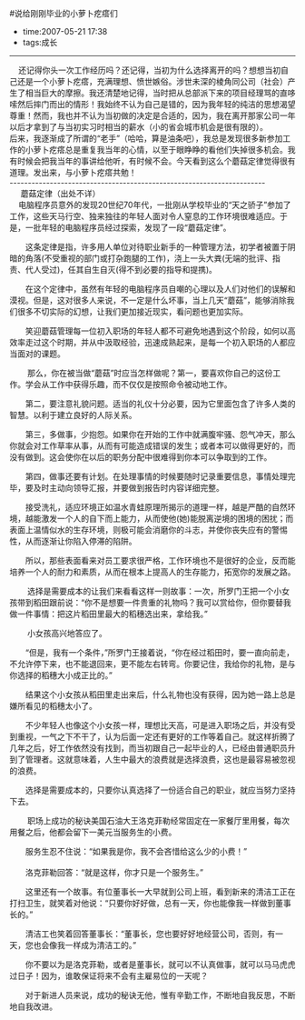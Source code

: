 #说给刚刚毕业的小萝卜疙瘩们

- time:2007-05-21 17:38
- tags:成长

---
<p>&nbsp;&nbsp;&nbsp; 还记得你头一次工作经历吗？还记得，当初为什么选择离开的吗？想想当初自己还是一个小萝卜疙瘩，充满理想、愤世嫉俗。涉世未深的棱角同公司（社会）产生了相当巨大的摩擦。我还清楚地记得，当时把从总部派下来的项目经理骂的直哆嗦然后摔门而出的情形！我始终不认为自己是错的，因为我年轻的纯洁的思想渴望尊重！然而，我也并不认为当初做的决定是合适的，因为，我在离开那家公司一年以后才拿到了与当初实习时相当的薪水（小的省会城市机会是很有限的）。<br>后来，我逐渐成了所谓的“老手”（哈哈，算是油条吧），我总是发现很多新参加工作的小萝卜疙瘩总是重复我当年的心情，以至于眼睁睁的看他们失掉很多机会。我有时候会把我当年的事讲给他听，有时候不会。今天看到这么个蘑菇定律觉得很有道理。发出来，与小萝卜疙瘩共勉！<br>----------------------------------------------------------------------<br>&nbsp;&nbsp;&nbsp;&nbsp;&nbsp;蘑菇定律（出处不详）<br>&nbsp;&nbsp;&nbsp; 电脑程序员意外的发现20世纪70年代，一批刚从学校毕业的“天之骄子”参加了工作，这些天马行空、独来独往的年轻人面对令人窒息的工作环境很难适应。于是，一批年轻的电脑程序员经过探索，发现了一段“蘑菇定律”。</p>
<p>　　这条定律是指，许多用人单位对待职业新手的一种管理方法，初学者被置于阴暗的角落(不受重视的部门或打杂跑腿的工作)，浇上一头大粪(无端的批评、指责、代人受过)，任其自生自灭(得不到必要的指导和提携)。</p>
<p>　　在这个定律中，虽然有年轻的电脑程序员自嘲的心理以及人们对他们的误解和漠视。但是，这对很多人来说，不一定是什么坏事，当上几天“蘑菇”，能够消除我们很多不切实际的幻想，让我们更加接近现实，看问题也更加实际。</p>
<p>　　笑迎蘑菇管理每一位初入职场的年轻人都不可避免地遇到这个阶段，如何以高效率走过这个时期，并从中汲取经验，迅速成熟起来，是每一个初入职场的人都应当面对的课题。 </p>
<p>&nbsp;&nbsp;&nbsp;&nbsp;&nbsp;&nbsp;&nbsp; 那么，你在被当做“蘑菇”时应当怎样做呢？第一，要喜欢你自己的这份工作。学会从工作中获得乐趣，而不仅仅是按照命令被动地工作。</p>
<p>　　第二，要注意礼貌问题。适当的礼仪十分必要，因为它里面包含了许多人类的智慧。以利于建立良好的人际关系。</p>
<p>　　第三，多做事，少抱怨。如果你在开始的工作中就满腹牢骚、怨气冲天，那么你就会对工作草率从事，从而有可能造成错误的发生；或者本可以做得更好的，而没有做到。这会使你在以后的职务分配中很难得到你本可以争取到的工作。</p>
<p>　　第四，做事还要有计划。在处理事情的时候要随时记录重要信息，事情处理完毕，要及时主动向领导汇报，并要做到报告时内容详细完整。</p>
<p>　　接受洗礼，适应环境正如温水青蛙原理所揭示的道理一样，越是严酷的自然环境，越能激发一个人的自下而上能力，从而使他(她)能脱离逆境的困境的困扰；而表面上温情似水的生存环境，则极可能会消磨你的斗志，并使你丧失应有的警惕性，从而逐渐让你陷入停滞的陷阱。</p>
<p>　　所以，那些表面看来对员工要求很严格，工作环境也不是很好的企业，反而能培养一个人的耐力和素质，从而在根本上提高人的生存能力，拓宽你的发展之路。 </p>
<p>&nbsp;&nbsp;&nbsp;&nbsp;&nbsp;&nbsp;&nbsp; 选择是需要成本的让我们来看看这样一则故事：一次，所罗门王把一个小女孩带到稻田跟前说：“你不是想要一件贵重的礼物吗？我可以赏给你，但你要替我做一件事情：把这片稻田里最大的稻穗选出来，拿给我。”</p>
<p>&nbsp;&nbsp;&nbsp;&nbsp;&nbsp;&nbsp;&nbsp; 小女孩高兴地答应了。</p>
<p>　　“但是，我有一个条件，”所罗门王接着说，“你在经过稻田时，要一直向前走，不允许停下来，也不能退回来，更不能左右转弯。你要记住，我给你的礼物，是与你选择的稻穗大小成正比的。”</p>
<p>　　结果这个小女孩从稻田里走出来后，什么礼物也没有获得，因为她一路上总是嫌所看见的稻穗太小了。</p>
<p>　　不少年轻人也像这个小女孩一样，理想比天高，可是进入职场之后，并没有受到重视，一气之下不干了，认为后面一定还有更好的工作等着自己。就这样折腾了几年之后，好工作依然没有找到，而当初跟自己一起毕业的人，已经由普通职员升到了管理者。这就意味着，人生中最大的浪费就是选择浪费，这也是最容易被忽视的浪费。</p>
<p>　　选择是需要成本的，只要你认真选择了一份适合自己的职业，就应当努力坚持下去。 </p>
<p>&nbsp;&nbsp;&nbsp;&nbsp;&nbsp;&nbsp;&nbsp; 职场上成功的秘诀美国石油大王洛克菲勒经常固定在一家餐厅里用餐，每次用餐之后，他都会留下一美元当服务生的小费。</p>
<p>　　服务生忍不住说：“如果我是你，我不会吝惜给这么少的小费！”<br>&nbsp;<br>　　洛克菲勒回答：“就是这样，你才只是一个服务生。”</p>
<p>　　这里还有一个故事。有位董事长一大早就到公司上班，看到新来的清洁工正在打扫卫生，就笑着对他说：“只要你好好做，总有一天，你也能像我一样做到董事长的。”</p>
<p>　　清洁工也笑着回答董事长：“董事长，您也要好好地经营公司，否则，有一天，您也会像我一样成为清洁工的。”</p>
<p>　　你不要以为是洛克菲勒，或者是董事长，就可以不认真做事，就可以马马虎虎过日子！因为，谁敢保证将来不会有主雇易位的一天呢？</p>
<p>　　对于新进人员来说，成功的秘诀无他，惟有辛勤工作，不断地自我反思，不断地自我改进。</p>
